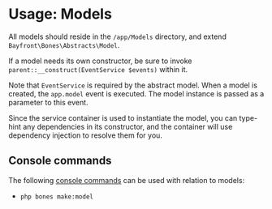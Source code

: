 # Usage: Models

All models should reside in the `/app/Models` directory, and extend `Bayfront\Bones\Abstracts\Model`.

If a model needs its own constructor, be sure to invoke `parent::__construct(EventService $events)` within it.

Note that `EventService` is required by the abstract model.
When a model is created, the `app.model` event is executed.
The model instance is passed as a parameter to this event.

Since the service container is used to instantiate the model, you can type-hint any dependencies
in its constructor, and the container will use dependency injection to resolve them for you.

## Console commands

The following [console commands](console.md) can be used with relation to models:

- `php bones make:model`